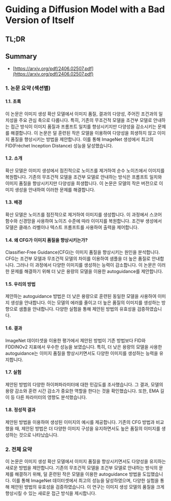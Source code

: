 # Guiding a Diffusion Model with a Bad Version of Itself
## TL;DR
## Summary
- [https://arxiv.org/pdf/2406.02507.pdf](https://arxiv.org/pdf/2406.02507.pdf)

### 1. 논문 요약 (섹션별)

#### 1.1. 초록
이 논문은 이미지 생성 확산 모델에서 이미지 품질, 결과의 다양성, 주어진 조건과의 일치성을 주요 관심 축으로 다룹니다. 특히, 기존의 무조건적 모델을 조건부 모델로 안내하는 접근 방식이 이미지 품질과 프롬프트 일치를 향상시키지만 다양성을 감소시키는 문제를 해결합니다. 이 논문은 덜 훈련된 작은 모델을 이용하여 다양성을 희생하지 않고 이미지 품질을 향상시키는 방법을 제안합니다. 이를 통해 ImageNet 생성에서 최고의 FID(Fréchet Inception Distance) 성능을 달성했습니다.

#### 1.2. 소개
확산 모델은 이미지 생성에서 점진적으로 노이즈를 제거하여 순수 노이즈에서 이미지를 복원합니다. 기존의 무조건적 모델을 조건부 모델로 안내하는 방식은 프롬프트 일치와 이미지 품질을 향상시키지만 다양성을 희생합니다. 이 논문은 모델의 작은 버전으로 이미지 생성을 안내하여 이러한 문제를 해결합니다.

#### 1.3. 배경
확산 모델은 노이즈를 점진적으로 제거하여 이미지를 생성합니다. 이 과정에서 스코어 함수와 신경망을 사용하여 노이즈 수준에 따라 이미지를 복원합니다. 조건부 생성에서 모델은 클래스 라벨이나 텍스트 프롬프트를 사용하여 출력을 제어합니다.

#### 1.4. 왜 CFG가 이미지 품질을 향상시키는가?
Classifier-Free Guidance(CFG)는 이미지 품질을 향상시키는 원인을 분석합니다. CFG는 조건부 모델과 무조건적 모델의 차이를 이용하여 샘플을 더 높은 품질로 안내합니다. 그러나 이 과정에서 다양한 이미지를 생성하는 능력이 감소합니다. 이 논문은 이러한 문제를 해결하기 위해 더 낮은 용량의 모델을 이용한 autoguidance를 제안합니다.

#### 1.5. 우리의 방법
제안하는 autoguidance 방법은 더 낮은 용량으로 훈련된 동일한 모델을 사용하여 이미지 생성을 안내합니다. 이는 모델의 에러를 줄이고 더 높은 품질의 이미지를 생성하는 방향으로 샘플을 안내합니다. 다양한 실험을 통해 제안된 방법의 유효성을 검증하였습니다.

#### 1.6. 결과
ImageNet 데이터셋을 이용한 평가에서 제안된 방법이 기존 방법보다 FID와 FDDINOv2 지표에서 우수한 성능을 보였습니다. 특히, 더 낮은 용량의 모델을 사용한 autoguidance는 이미지 품질을 향상시키면서도 다양한 이미지를 생성하는 능력을 유지합니다.

#### 1.7. 실험
제안된 방법의 다양한 하이퍼파라미터에 대한 민감도를 조사했습니다. 그 결과, 모델의 용량 감소와 훈련 시간 감소가 중요한 역할을 한다는 것을 확인했습니다. 또한, EMA 길이 등 다른 파라미터의 영향도 분석했습니다.

#### 1.8. 정성적 결과
제안된 방법을 이용하여 생성된 이미지의 예시를 제공합니다. 기존의 CFG 방법과 비교했을 때, 제안된 방법은 더 다양한 이미지 구성을 유지하면서도 높은 품질의 이미지를 생성하는 것으로 나타났습니다.

### 2. 전체 요약
이 논문은 이미지 생성 확산 모델에서 이미지 품질을 향상시키면서도 다양성을 유지하는 새로운 방법을 제안합니다. 기존의 무조건적 모델을 조건부 모델로 안내하는 방식의 문제를 해결하기 위해, 덜 훈련된 작은 모델을 이용한 autoguidance 방법을 도입했습니다. 이를 통해 ImageNet 데이터셋에서 최고의 성능을 달성하였으며, 다양한 실험을 통해 제안된 방법의 유효성을 검증하였습니다. 이 연구는 이미지 생성 모델의 품질을 크게 향상시킬 수 있는 새로운 접근 방식을 제시합니다.